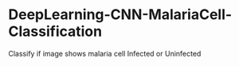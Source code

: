 # DeepLearning-CNN-MalariaCell-Classification
Classify if image shows malaria cell Infected or Uninfected
